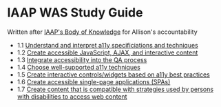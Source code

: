 # IAAP WAS Study Guide

Written after [IAAP's Body of Knowledge](https://www.accessibilityassociation.org/resource/WAS_Certification_FInal_2020_FINAL) for Allison's accountability

- 1.1 [Understand and interpret a11y specificiations and techniques](/1.1-specs-and-techniques/readme.md) 
- 1.2 [Create accessible JavaScript, AJAX, and interactive content](/1.2-js-ajax-interactive-content/readme.md)
- 1.3 [Integrate accessibility into the QA process](/1.3-qa/readme.md)
- 1.4 [Choose well-supported a11y techniques](/1.4-a11y-techniques/readme.md)
- 1.5 [Create interactive controls/widgets based on a11y best practices](/1.5-interactive-controls-and-widgets/readme.md)
- 1.6 [Create accessible single-page applications (SPAs)](/1.6-spas/readme.md)
- 1.7 [Create content that is compatible with strategies used by persons with disabilities to access web content](/1.7-content-and-strategies/readme.md)